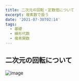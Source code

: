 ```yaml
---
title: 二次元の回転・定数倍について
excerpt: 複素数で扱う
date: '2021-07-30T02:14'
tags:
  - 基礎
  - 線形代数
  - 複素関数
---
```


## 二次元の回転について

![image](https://res.cloudinary.com/ddaz9etkx/image/upload/v1627578350/math/Untitled_Draft_-3_2_bn6ypx.jpg)